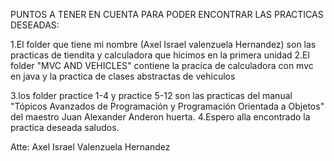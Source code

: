 PUNTOS A TENER EN CUENTA PARA PODER ENCONTRAR LAS PRACTICAS DESEADAS:

1.El folder que tiene mi nombre (Axel Israel valenzuela Hernandez) son las practicas de tiendita y calculadora que hicimos en la primera unidad
2.El folder "MVC AND VEHICLES" contiene la pracica de calculadora con mvc en java y la practica de clases abstractas de vehiculos 

3.los folder practice 1-4 y practice 5-12 son las practicas del manual "Tópicos Avanzados de Programación y Programación Orientada a Objetos" del maestro Juan Alexander Anderon huerta.
4.Espero alla encontrado la practica deseada saludos.

Atte: Axel Israel Valenzuela Hernandez
